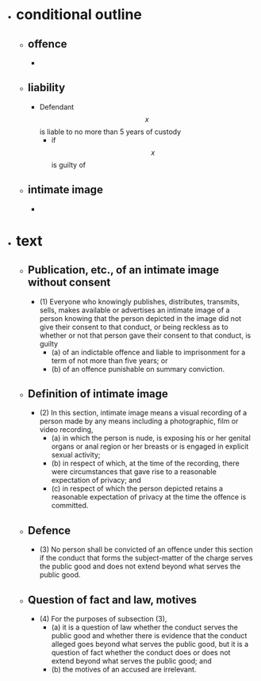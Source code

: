 - # conditional outline
	- ## offence
		-
	- ## liability
		- Defendant $$x$$ is liable to no more than 5 years of custody
			- if $$x$$ is guilty of
	- ## intimate image
		-
- # text
	- ## Publication, etc., of an intimate image without consent
		- (1) Everyone who knowingly publishes, distributes, transmits, sells, makes available or advertises an intimate image of a person knowing that the person depicted in the image did not give their consent to that conduct, or being reckless as to whether or not that person gave their consent to that conduct, is guilty
			- (a) of an indictable offence and liable to imprisonment for a term of not more than five years; or
			- (b) of an offence punishable on summary conviction.
	- ## Definition of intimate image
		- (2) In this section, intimate image means a visual recording of a person made by any means including a photographic, film or video recording,
			- (a) in which the person is nude, is exposing his or her genital organs or anal region or her breasts or is engaged in explicit sexual activity;
			- (b) in respect of which, at the time of the recording, there were circumstances that gave rise to a reasonable expectation of privacy; and
			- (c) in respect of which the person depicted retains a reasonable expectation of privacy at the time the offence is committed.
	- ## Defence
		- (3) No person shall be convicted of an offence under this section if the conduct that forms the subject-matter of the charge serves the public good and does not extend beyond what serves the public good.
	- ## Question of fact and law, motives
		- (4) For the purposes of subsection (3),
			- (a) it is a question of law whether the conduct serves the public good and whether there is evidence that the conduct alleged goes beyond what serves the public good, but it is a question of fact whether the conduct does or does not extend beyond what serves the public good; and
			- (b) the motives of an accused are irrelevant.